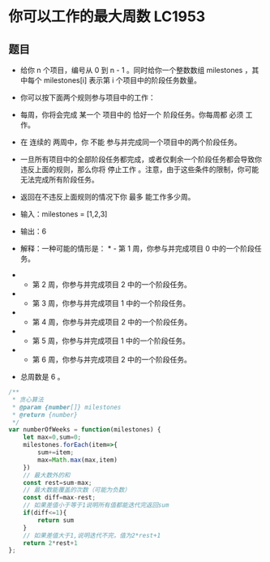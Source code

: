 # 你可以工作的最大周数 LC1953
## 题目
* 给你 n 个项目，编号从 0 到 n - 1 。同时给你一个整数数组 milestones ，其中每个 milestones[i] 表示第 i 个项目中的阶段任务数量。
* 你可以按下面两个规则参与项目中的工作：
* 每周，你将会完成 某一个 项目中的 恰好一个 阶段任务。你每周都 必须 工作。
* 在 连续的 两周中，你 不能 参与并完成同一个项目中的两个阶段任务。
* 一旦所有项目中的全部阶段任务都完成，或者仅剩余一个阶段任务都会导致你违反上面的规则，那么你将 停止工作 。注意，由于这些条件的限制，你可能无法完成所有阶段任务。
* 返回在不违反上面规则的情况下你 最多 能工作多少周。

* 输入：milestones = [1,2,3]
* 输出：6
* 解释：一种可能的情形是：
​​​​* - 第 1 周，你参与并完成项目 0 中的一个阶段任务。
* - 第 2 周，你参与并完成项目 2 中的一个阶段任务。
* - 第 3 周，你参与并完成项目 1 中的一个阶段任务。
* - 第 4 周，你参与并完成项目 2 中的一个阶段任务。
* - 第 5 周，你参与并完成项目 1 中的一个阶段任务。
* - 第 6 周，你参与并完成项目 2 中的一个阶段任务。
*   总周数是 6 。

```javascript
/**
 * 贪心算法
 * @param {number[]} milestones
 * @return {number}
 */
var numberOfWeeks = function(milestones) {
    let max=0,sum=0;
    milestones.forEach(item=>{
        sum+=item;
        max=Math.max(max,item)
    })
    // 最大数外的和
    const rest=sum-max;
    // 最大数能覆盖的次数（可能为负数）
    const diff=max-rest;
    // 如果差值小于等于1说明所有值都能迭代完返回sum
    if(diff<=1){
        return sum
    }
    // 如果差值大于1,说明迭代不完，值为2*rest+1
    return 2*rest+1
};
```
